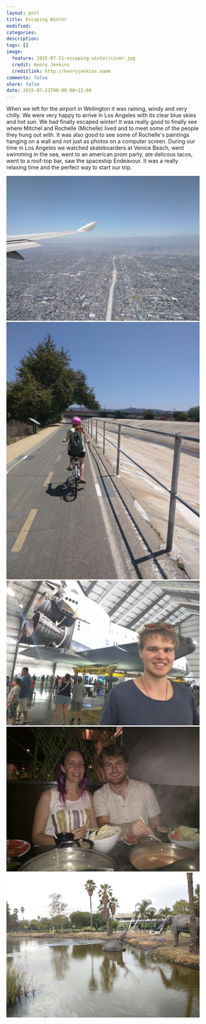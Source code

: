 ```yaml
---
layout: post
title: Escaping Winter
modified:
categories:
description:
tags: []
image:
  feature: 2015-07-21-escaping-winter/cover.jpg
  credit: Henry Jenkins
  creditlink: http://henryjenkins.name
comments: false
share: false
date: 2015-07-21T00:00:00+12:00
---
```


When we left for the airport in Wellington it was raining, windy and very
chilly. We were very happy to arrive in Los Angeles with its clear blue skies
and hot sun. We had finally escaped winter! It was really good to finally see
where Mitchel and Rochelle (Michelle) lived and to meet some of the people they
hung out with. It was also good to see some of Rochelle's paintings hanging on
a wall and not just as photos on a computer screen. During our time in Los
Angeles we watched skateboarders at Venice Beach, went swimming in the sea,
went to an american prom party, ate delicous tacos, went to a roof-top bar, saw
the spaceship Endeavour. It was a really relaxing time and the perfect way to
start our trip.

<img src="/images/2015-07-21-escaping-winter/IMG_20150715_135628_640px.jpg">

<img src="/images/2015-07-21-escaping-winter/IMG_20150717_115200_640px.jpg">

<img src="/images/2015-07-21-escaping-winter/IMG_20150717_135335_640px.jpg">

<img src="/images/2015-07-21-escaping-winter/IMG_20150717_211506_640px.jpg">

<img src="/images/2015-07-21-escaping-winter/IMG_20150719_180506_640px.jpg">
